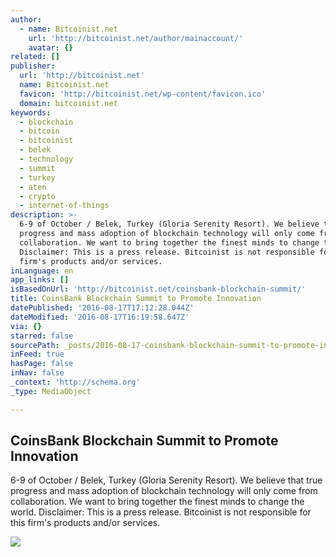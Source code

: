 ```yaml
---
author:
  - name: Bitcoinist.net
    url: 'http://bitcoinist.net/author/mainaccount/'
    avatar: {}
related: []
publisher:
  url: 'http://bitcoinist.net'
  name: Bitcoinist.net
  favicon: 'http://bitcoinist.net/wp-content/favicon.ico'
  domain: bitcoinist.net
keywords:
  - blockchain
  - bitcoin
  - bitcoinist
  - belek
  - technology
  - summit
  - turkey
  - aten
  - crypto
  - internet-of-things
description: >-
  6-9 of October / Belek, Turkey (Gloria Serenity Resort). We believe that true
  progress and mass adoption of blockchain technology will only come from
  collaboration. We want to bring together the finest minds to change the world.
  Disclaimer: This is a press release. Bitcoinist is not responsible for this
  firm's products and/or services.
inLanguage: en
app_links: []
isBasedOnUrl: 'http://bitcoinist.net/coinsbank-blockchain-summit/'
title: CoinsBank Blockchain Summit to Promote Innovation
datePublished: '2016-08-17T17:12:28.044Z'
dateModified: '2016-08-17T16:19:58.647Z'
via: {}
starred: false
sourcePath: _posts/2016-08-17-coinsbank-blockchain-summit-to-promote-innovation.md
inFeed: true
hasPage: false
inNav: false
_context: 'http://schema.org'
_type: MediaObject

---
```

<article style=""><h1>CoinsBank Blockchain Summit to Promote Innovation</h1><p>6-9 of October / Belek, Turkey (Gloria Serenity Resort). We believe that true progress and mass adoption of blockchain technology will only come from collaboration. We want to bring together the finest minds to change the world. Disclaimer: This is a press release. Bitcoinist is not responsible for this firm's products and/or services.</p><img src="http://bitcoinist.net/wp-content/uploads/2016/08/Coinsbank.png" /></article>